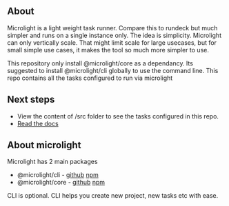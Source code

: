 ## About
Microlight is a light weight task runner. Compare this to rundeck but much simpler and runs on a single instance only. The idea is simplicity. Microlight can only vertically scale. That might limit scale for large usecases, but for small simple use cases, it makes the tool so much more simpler to use. 

This repository only install @microlight/core as a dependancy. Its suggested to install @microlight/cli globally to use the command line. This repo contains all the tasks configured to run via microlight

## Next steps

- View the content of /src folder to see the tasks configured in this repo. 
- [Read the docs](https://github.com/IMGears/microlight/blob/main/docs/docs.md)

## About microlight

Microlight has 2 main packages 
- @microlight/cli - [github](https://github.com/IMGears/microlight/tree/main/packages/cli) [npm](https://www.npmjs.com/package/@microlight/cli)
- @microlight/core - [github](https://github.com/IMGears/microlight/tree/main/packages/core) [npm](https://www.npmjs.com/package/@microlight/core)

CLI is optional. CLI helps you create new project, new tasks etc with ease. 


